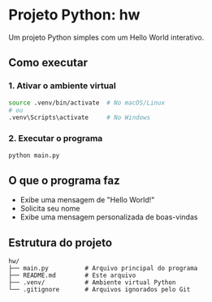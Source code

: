 # Projeto Python: hw

Um projeto Python simples com um Hello World interativo.

## Como executar

### 1. Ativar o ambiente virtual
```bash
source .venv/bin/activate  # No macOS/Linux
# ou
.venv\Scripts\activate     # No Windows
```

### 2. Executar o programa
```bash
python main.py
```

## O que o programa faz

- Exibe uma mensagem de "Hello World!"
- Solicita seu nome
- Exibe uma mensagem personalizada de boas-vindas

## Estrutura do projeto

```
hw/
├── main.py          # Arquivo principal do programa
├── README.md        # Este arquivo
├── .venv/           # Ambiente virtual Python
└── .gitignore       # Arquivos ignorados pelo Git
```
